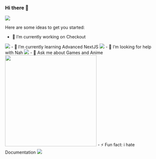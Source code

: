 ### Hi there 👋


![](https://komarev.com/ghpvc/?username=bahag-aldimashkiL&style=flat-square&color=blueviolet)

Here are some ideas to get you started:

- 🔭 I’m currently working on Checkout
<img src="https://media.giphy.com/media/TimQOtHPqPcs9VEAb9/giphy.gif" />
- 🌱 I’m currently learning Advanced NextJS
<img src="https://media.giphy.com/media/xT9IgzoKnwFNmISR8I/giphy.gif" />
- 🤔 I’m looking for help with Nah
<img src="https://media.giphy.com/media/3Hywrgqw2B9mg/giphy.gif" />
- 💬 Ask me about Games and Anime 
<img src="https://media.giphy.com/media/MMnDgPw0yB6ms/giphy.gif" width="300" height="300" />
- ⚡ Fun fact: i hate Documentation
<img src="https://media.giphy.com/media/xT4uQwLt2AyurOGWFW/giphy.gif" />

